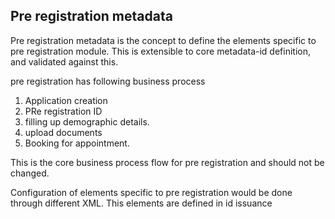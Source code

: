 ## Pre registration metadata

Pre registration metadata is the concept to define the elements specific to pre registration module.
This is extensible to core metadata-id definition, and validated against this.

pre registration has following business process

1. Application creation
2. PRe registration ID
3. filling up demographic details.
4. upload documents
5. Booking for appointment.

This is the core business process flow for pre registration and should not be changed.

Configuration of elements specific to pre registration would be done through different XML.
This elements are defined in id issuance

<Preregistration>

<name type="meta">
<Gender>
<Address>
<documment>
    <document-type/>
</document>
<registration-center/>
 </Preregistration>